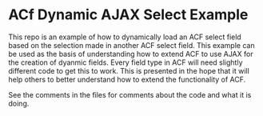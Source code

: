 # ACf Dynamic AJAX Select Example

This repo is an example of how to dynamically load an ACF select field based on the selection made in
another ACF select field. This example can be used as the basis of understanding how to extend ACF to
use AJAX for the creation of dyanmic fields. Every field type in ACF will need slightly different code
to get this to work. This is presented in the hope that it will help others to better understand how
to extend the functionality of ACF.

See the comments in the files for comments about the code and what it is doing.